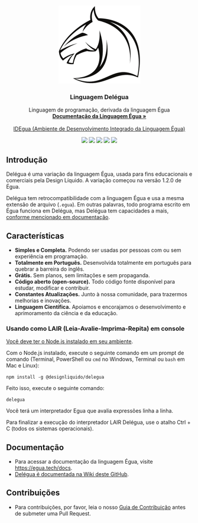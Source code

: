 <br>
<p align="center">
  <img src="./recursos/delegua.png" alt="delegua" width="auto" height="auto">
  <h3 align="center">Linguagem Delégua</h3>

  <p align="center">
    Linguagem de programação, derivada da linguagem Égua
    <br />
    <a href="https://egua.tech/docs/egua" target="_blank"><strong>Documentação da Linguagem Égua »</strong></a>
    <br />
    <br />
    <a href="https://egua.tech/egua/" target="_blank">IDEgua (Ambiente de Desenvolvimento Integrado da Linguagem Égua)</a>
  </p>

  <p align="center">
    <img src="https://img.shields.io/github/issues/Designliquido/delegua" />
    <img src="https://img.shields.io/github/stars/Designliquido/delegua" />
    <img src="https://img.shields.io/github/forks/Designliquido/delegua" />
    <img src="https://img.shields.io/npm/v/@designliquido/delegua" />
    <img src="https://img.shields.io/github/license/Designliquido/delegua" />
    <br>
  </p>
</p>

## Introdução

Delégua é uma variação da linguagem Égua, usada para fins educacionais e comerciais pela Design Líquido. A variação começou na versão 1.2.0 de Égua.

Delégua tem retrocompatibilidade com a linguagem Égua e usa a mesma extensão de arquivo (`.egua`). Em outras palavras, todo programa escrito em Égua funciona em Delégua, mas Delégua tem capacidades a mais, [conforme mencionado em documentação](https://github.com/DesignLiquido/delegua/wiki).

## Características

- **Simples e Completa.** Podendo ser usadas por pessoas com ou sem experiência em programação.
- **Totalmente em Português.** Desenvolvida totalmente em português para quebrar a barreira do inglês.
- **Grátis.** Sem planos, sem limitações e sem propaganda.
- **Código aberto (open-source).** Todo código fonte disponível para estudar, modificar e contribuir.
- **Constantes Atualizações.** Junto à nossa comunidade, para trazermos melhorias e inovações.
- **Linguagem Científica.** Apoiamos e encorajamos o desenvolvimento e aprimoramento da ciência e da educação.

### Usando como LAIR (Leia-Avalie-Imprima-Repita) em console

[Você deve ter o Node.js instalado em seu ambiente](https://dicasdejavascript.com.br/instalacao-do-nodejs-e-npm-no-windows-passo-a-passo). 

Com o Node.js instalado, execute o seguinte comando em um prompt de comando (Terminal, PowerShell ou `cmd` no Windows, Terminal ou `bash` em Mac e Linux):

```
npm install -g @designliquido/delegua
```

Feito isso, execute o seguinte comando:

```
delegua
```

Você terá um interpretador Egua que avalia expressões linha a linha. 

Para finalizar a execução do interpretador LAIR Delégua, use o atalho <key>Ctrl</key> + <key>C</key> (todos os sistemas operacionais).

## Documentação

- Para acessar a documentação da linguagem Égua, visite https://egua.tech/docs.
- [Delégua é documentada na Wiki deste GitHub](https://github.com/DesignLiquido/delegua/wiki). 

## Contribuições

* Para contribuições, por favor, leia o nosso [Guia de Contribuição](.github/CONTRIBUTING.md) antes de submeter uma Pull Request.

